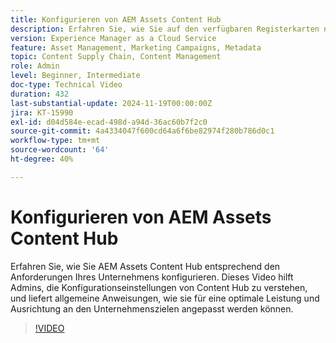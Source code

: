 ```yaml
---
title: Konfigurieren von AEM Assets Content Hub
description: Erfahren Sie, wie Sie auf den verfügbaren Registerkarten navigieren und die Konfigurationsoptionen an die Anforderungen Ihres Unternehmens anpassen können.
version: Experience Manager as a Cloud Service
feature: Asset Management, Marketing Campaigns, Metadata
topic: Content Supply Chain, Content Management
role: Admin
level: Beginner, Intermediate
doc-type: Technical Video
duration: 432
last-substantial-update: 2024-11-19T00:00:00Z
jira: KT-15990
exl-id: d04d584e-ecad-498d-a94d-36ac60b7f2c0
source-git-commit: 4a4334047f600cd64a6f6be82974f280b786d0c1
workflow-type: tm+mt
source-wordcount: '64'
ht-degree: 40%

---
```


# Konfigurieren von AEM Assets Content Hub

Erfahren Sie, wie Sie AEM Assets Content Hub entsprechend den Anforderungen Ihres Unternehmens konfigurieren. Dieses Video hilft Admins, die Konfigurationseinstellungen von Content Hub zu verstehen, und liefert allgemeine Anweisungen, wie sie für eine optimale Leistung und Ausrichtung an den Unternehmenszielen angepasst werden können.

>[!VIDEO](https://video.tv.adobe.com/v/3472955/?learn=on&enablevpops&captions=ger)
